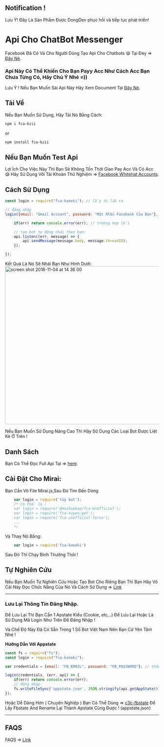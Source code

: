 ## Notification !

Lưu Ý! Đây Là Sản Phẩm Được DongDev phục hồi và tiếp tục phát triển!

# Api Cho ChatBot Messenger

Facebook Đã Có Và Cho Người Dùng Tạo Api Cho Chatbots 😪 Tại Đey => [Đây Nè](https://developers.facebook.com/docs/messenger-platform).

### Api Này Có Thể Khiến Cho Bạn Payy Acc Như Cách Acc Bạn Chưa Từng Có, Hãy Chú Ý Nhé =))

Lưu Ý ! Nếu Bạn Muốn Sài Api Này Hãy Xem Document Tại [Đây Nè](https://github.com/Schmavery/facebook-chat-api).

## Tải Về 

Nếu Bạn Muốn Sử Dụng, Hãy Tải Nó Bằng Cách:
```bash
npm i fca-kzii
```
or
```bash
npm install fca-kzii
```

## Nếu Bạn Muốn Test Api 

Lợi Ích Cho Việc Này Thì Bạn Sẽ Không Tốn Thời Gian Pay Acc Và Có Acc 😪
Hãy Sử Dụng Với Tài Khoản Thử Nghiệm => [Facebook Whitehat Accounts](https://www.facebook.com/whitehat/accounts/).

## Cách Sử Dụng

```javascript
const login = require("fca-kaneki"); // lấy từ lib ra 

// đăng nhập
login({email: "Gmail Account", password: "Mật Khẩu Facebook Của Bạn"}, (err, api) => {

    if(err) return console.error(err); // trường hợp lỗi

    // tạo bot tự động nhái theo bạn:
    api.listen((err, message) => {
        api.sendMessage(message.body, message.threadID);
    });

});
```

Kết Quả Là Nó Sẽ Nhái Bạn Như Hình Dưới:
<img width="517" alt="screen shot 2016-11-04 at 14 36 00" src="https://cloud.githubusercontent.com/assets/4534692/20023545/f8c24130-a29d-11e6-9ef7-47568bdbc1f2.png">

Nếu Bạn Muốn Sử Dụng Nâng Cao Thì Hãy Sử Dụng Các Loại Bot Được Liệt Kê Ở Trên !

## Danh Sách

Bạn Có Thể Đọc Full Api Tại => [here](DOCS.md).

## Cài Đặt Cho Mirai: 

Bạn Cần Vô File Mirai.js,Sau Đó Tìm Đến Dòng
```js
    var login = require('tùy bot'); 
    /* Có thể là :
    var login = require('@maihuybao/fca-Unofficial');
    var login = require('fca-xuyen-get');
    var login = require('fca-unofficial-force');
    ...   
    */
```

Và Thay Nó Bằng:

```js
    var login = require('fca-kaneki')
```

Sau Đó Thì Chạy Bình Thường Thôi  !

## Tự Nghiên Cứu

Nếu Bạn Muốn Tự Nghiên Cứu Hoặc Tạo Bot Cho Riêng Bạn Thì Bạn Hãy Vô Cái Này Đọc Chức Năng Của Nó Và Cách Sử Dụng => [Link](https://github.com/Schmavery/facebook-chat-api#Unofficial%20Facebook%20Chat%20API)

------------------------------------

### Lưu Lại Thông Tin Đăng Nhập.

Để Lưu Lại Thì Bạn Cần 1 Apstate Kiểu (Cookie, etc,..) Để Lưu Lại Hoặc Là Sử Dụng Mã Login Như Trên Để Đăng Nhập !

Và Chế Độ Này Đã Có Sẵn Trong 1 Số Bot Việt Nam Nên Bạn Cứ Yên Tâm Nhé !

__Hướng Dẫn Với Appstate__

```js
const fs = require("fs");
const login = require("fca-kaneki");

var credentials = {email: "FB_EMAIL", password: "FB_PASSWORD"}; // thông tin tk

login(credentials, (err, api) => {
    if(err) return console.error(err);
    // đăng nhập
    fs.writeFileSync('appstate.json', JSON.stringify(api.getAppState())); //tạo appstate
});
```

Hoặc Dễ Dàng Hơn ( Chuyên Nghiệp ) Bạn Có Thể Dùng => [c3c-fbstate](https://github.com/c3cbot/c3c-fbstate) Để Lấy Fbstate And Rename Lại Thành Apstate Cũng Được ! (appstate.json)

------------------------------------

## FAQS

FAQS => [Link](https://github.com/Schmavery/facebook-chat-api#FAQS)
